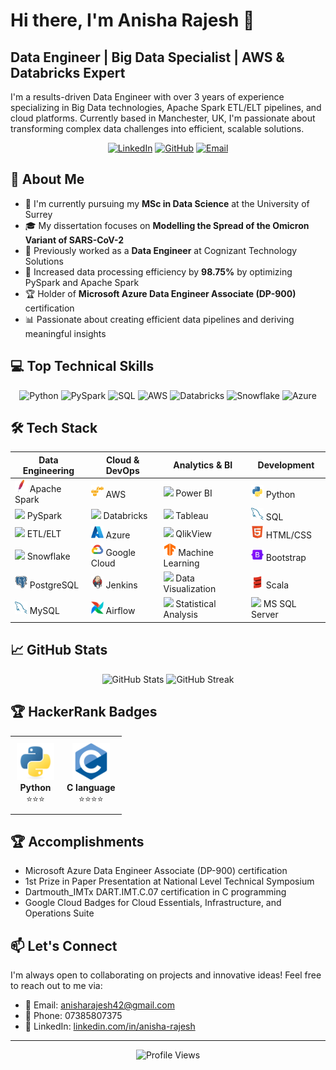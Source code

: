 # Hi there, I'm Anisha Rajesh 👋

## Data Engineer | Big Data Specialist | AWS & Databricks Expert

I'm a results-driven Data Engineer with over 3 years of experience specializing in Big Data technologies, Apache Spark ETL/ELT pipelines, and cloud platforms. Currently based in Manchester, UK, I'm passionate about transforming complex data challenges into efficient, scalable solutions.

<div align="center">
  
  [![LinkedIn](https://img.shields.io/badge/LinkedIn-0077B5?style=for-the-badge&logo=linkedin&logoColor=white)](https://www.linkedin.com/in/anisha-rajesh/)
  [![GitHub](https://img.shields.io/badge/GitHub-100000?style=for-the-badge&logo=github&logoColor=white)](https://github.com/arajesh24)
  [![Email](https://img.shields.io/badge/Email-D14836?style=for-the-badge&logo=gmail&logoColor=white)](mailto:anisharajesh42@gmail.com)
  
</div>

## 🚀 About Me

- 🔭 I'm currently pursuing my **MSc in Data Science** at the University of Surrey
- 🎓 My dissertation focuses on **Modelling the Spread of the Omicron Variant of SARS-CoV-2**
- 💼 Previously worked as a **Data Engineer** at Cognizant Technology Solutions
- 🌟 Increased data processing efficiency by **98.75%** by optimizing PySpark and Apache Spark
- 🏆 Holder of **Microsoft Azure Data Engineer Associate (DP-900)** certification
- 📊 Passionate about creating efficient data pipelines and deriving meaningful insights

## 💻 Top Technical Skills

<div align="center">
  
  ![Python](https://img.shields.io/badge/Python-3776AB?style=for-the-badge&logo=python&logoColor=white)
  ![PySpark](https://img.shields.io/badge/PySpark-E25A1C?style=for-the-badge&logo=apache-spark&logoColor=white)
  ![SQL](https://img.shields.io/badge/SQL-4479A1?style=for-the-badge&logo=postgresql&logoColor=white)
  ![AWS](https://img.shields.io/badge/AWS-232F3E?style=for-the-badge&logo=amazon-aws&logoColor=white)
  ![Databricks](https://img.shields.io/badge/Databricks-FF3621?style=for-the-badge&logo=databricks&logoColor=white)
  ![Snowflake](https://img.shields.io/badge/Snowflake-29B5E8?style=for-the-badge&logo=snowflake&logoColor=white)
  ![Azure](https://img.shields.io/badge/Azure-0078D4?style=for-the-badge&logo=microsoft-azure&logoColor=white)  
</div>

## 🛠️ Tech Stack


| Data Engineering | Cloud & DevOps | Analytics & BI | Development |
|------------------|----------------|----------------|-------------|
| <img src="https://raw.githubusercontent.com/devicons/devicon/master/icons/apache/apache-original.svg" width="20"/> Apache Spark | <img src="https://raw.githubusercontent.com/devicons/devicon/master/icons/amazonwebservices/amazonwebservices-original.svg" width="20"/> AWS | <img src="https://raw.githubusercontent.com/microsoft/PowerBI-Icons/main/SVG/Power-BI.svg" width="20"/> Power BI | <img src="https://raw.githubusercontent.com/devicons/devicon/master/icons/python/python-original.svg" width="20"/> Python |
| <img src="https://upload.wikimedia.org/wikipedia/commons/f/f3/Apache_Spark_logo.svg" width="20"/> PySpark | <img src="https://www.vectorlogo.zone/logos/databricks/databricks-icon.svg" width="20"/> Databricks | <img src="https://raw.githubusercontent.com/devicons/devicon/master/icons/tableau/tableau-original.svg" width="20"/> Tableau | <img src="https://raw.githubusercontent.com/devicons/devicon/master/icons/mysql/mysql-original.svg" width="20"/> SQL |
| <img src="https://www.svgrepo.com/show/306596/dataflow.svg" width="20"/> ETL/ELT | <img src="https://raw.githubusercontent.com/devicons/devicon/master/icons/azure/azure-original.svg" width="20"/> Azure | <img src="https://www.vectorlogo.zone/logos/qlikview/qlikview-icon.svg" width="20"/> QlikView | <img src="https://raw.githubusercontent.com/devicons/devicon/master/icons/html5/html5-original.svg" width="20"/> HTML/CSS |
| <img src="https://www.vectorlogo.zone/logos/snowflake/snowflake-icon.svg" width="20"/> Snowflake | <img src="https://raw.githubusercontent.com/devicons/devicon/master/icons/googlecloud/googlecloud-original.svg" width="20"/> Google Cloud | <img src="https://raw.githubusercontent.com/devicons/devicon/master/icons/tensorflow/tensorflow-original.svg" width="20"/> Machine Learning | <img src="https://raw.githubusercontent.com/devicons/devicon/master/icons/bootstrap/bootstrap-original.svg" width="20"/> Bootstrap |
| <img src="https://raw.githubusercontent.com/devicons/devicon/master/icons/postgresql/postgresql-original.svg" width="20"/> PostgreSQL | <img src="https://raw.githubusercontent.com/devicons/devicon/master/icons/jenkins/jenkins-original.svg" width="20"/> Jenkins | <img src="https://www.svgrepo.com/show/306453/tableau.svg" width="20"/> Data Visualization | <img src="https://raw.githubusercontent.com/devicons/devicon/master/icons/scala/scala-original.svg" width="20"/> Scala |
| <img src="https://raw.githubusercontent.com/devicons/devicon/master/icons/mysql/mysql-original.svg" width="20"/> MySQL | <img src="https://raw.githubusercontent.com/apache/airflow/main/airflow/www/static/pin_100.png" width="20"/> Airflow | <img src="https://www.svgrepo.com/show/306453/tableau.svg" width="20"/> Statistical Analysis | <img src="https://www.svgrepo.com/show/303229/microsoft-sql-server-logo.svg" width="20"/> MS SQL Server |

## 📈 GitHub Stats

<div align="center">
  <img src="https://github-readme-stats.vercel.app/api?username=arajesh24&show_icons=true&theme=radical" alt="GitHub Stats" />
  <img src="https://github-readme-streak-stats.herokuapp.com/?user=arajesh24&theme=radical" alt="GitHub Streak" />
</div>

## 🏆 HackerRank Badges

<div align="center">
  <table>
    <tr>
      <td align="center" style="padding:10px">
        <img src="https://raw.githubusercontent.com/devicons/devicon/master/icons/python/python-original.svg" width="60" height="60"/><br />
        <strong>Python</strong><br />
        ⭐⭐⭐
      <td align="center" style="padding:10px">
        <img src="https://raw.githubusercontent.com/devicons/devicon/master/icons/c/c-original.svg" width="60" height="60"/><br />
        <strong>C language</strong><br />
        ⭐⭐⭐⭐
      </td>
    </tr>
  </table>
</div>

## 🏆 Accomplishments

- Microsoft Azure Data Engineer Associate (DP-900) certification
- 1st Prize in Paper Presentation at National Level Technical Symposium
- Dartmouth_IMTx DART.IMT.C.07 certification in C programming
- Google Cloud Badges for Cloud Essentials, Infrastructure, and Operations Suite

## 📫 Let's Connect

I'm always open to collaborating on projects and innovative ideas! Feel free to reach out to me via:
- 📧 Email: anisharajesh42@gmail.com
- 📱 Phone: 07385807375
- 🔗 LinkedIn: [linkedin.com/in/anisha-rajesh](https://www.linkedin.com/in/anisha-rajesh/)

---

<div align="center">
  <img src="https://komarev.com/ghpvc/?username=arajesh24&color=blueviolet" alt="Profile Views" />
</div>
